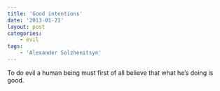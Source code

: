 ```yaml
---
title: 'Good intentions'
date: '2013-01-21'
layout: post
categories:
    - evil
tags:
    - 'Alexander Solzhenitsyn'
---
```


To do evil a human being must first of all believe that what he’s doing is good.